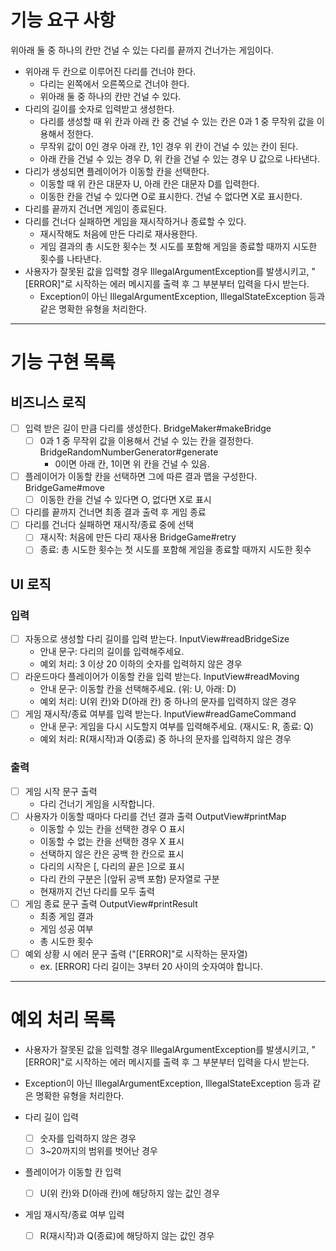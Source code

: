 # 기능 요구 사항 

위아래 둘 중 하나의 칸만 건널 수 있는 다리를 끝까지 건너가는 게임이다.

- 위아래 두 칸으로 이루어진 다리를 건너야 한다.
  - 다리는 왼쪽에서 오른쪽으로 건너야 한다.
  - 위아래 둘 중 하나의 칸만 건널 수 있다.
- 다리의 길이를 숫자로 입력받고 생성한다.
  - 다리를 생성할 때 위 칸과 아래 칸 중 건널 수 있는 칸은 0과 1 중 무작위 값을 이용해서 정한다.
  - 무작위 값이 0인 경우 아래 칸, 1인 경우 위 칸이 건널 수 있는 칸이 된다.
  - 아래 칸을 건널 수 있는 경우 D, 위 칸을 건널 수 있는 경우 U 값으로 나타낸다.
- 다리가 생성되면 플레이어가 이동할 칸을 선택한다.
  - 이동할 때 위 칸은 대문자 U, 아래 칸은 대문자 D를 입력한다.
  - 이동한 칸을 건널 수 있다면 O로 표시한다. 건널 수 없다면 X로 표시한다.
- 다리를 끝까지 건너면 게임이 종료된다.
- 다리를 건너다 실패하면 게임을 재시작하거나 종료할 수 있다.
  - 재시작해도 처음에 만든 다리로 재사용한다.
  - 게임 결과의 총 시도한 횟수는 첫 시도를 포함해 게임을 종료할 때까지 시도한 횟수를 나타낸다.
- 사용자가 잘못된 값을 입력할 경우 IllegalArgumentException를 발생시키고, "[ERROR]"로 시작하는 에러 메시지를 출력 후 그 부분부터 입력을 다시 받는다.
  - Exception이 아닌 IllegalArgumentException, IllegalStateException 등과 같은 명확한 유형을 처리한다.

---

# 기능 구현 목록 

## 비즈니스 로직 

- [ ] 입력 받은 길이 만큼 다리를 생성한다. BridgeMaker#makeBridge
  - [ ] 0과 1 중 무작위 값을 이용해서 건널 수 있는 칸을 결정한다. BridgeRandomNumberGenerator#generate 
    - 0이면 아래 칸, 1이면 위 칸을 건널 수 있음.
- [ ] 플레이어가 이동할 칸을 선택하면 그에 따른 결과 맵을 구성한다. BridgeGame#move
  - [ ] 이동한 칸을 건널 수 있다면 O, 없다면 X로 표시
- [ ] 다리를 끝까지 건너면 최종 결과 출력 후 게임 종료 
- [ ] 다리를 건너다 실패하면 재시작/종료 중에 선택 
  - [ ] 재시작: 처음에 만든 다리 재사용 BridgeGame#retry
  - [ ] 종료: 총 시도한 횟수는 첫 시도를 포함해 게임을 종료할 때까지 시도한 횟수 

## UI 로직

### 입력

- [ ] 자동으로 생성할 다리 길이를 입력 받는다. InputView#readBridgeSize
  - 안내 문구: 다리의 길이를 입력해주세요.
  - 예외 처리: 3 이상 20 이하의 숫자를 입력하지 않은 경우
- [ ] 라운드마다 플레이어가 이동할 칸을 입력 받는다. InputView#readMoving
  - 안내 문구: 이동할 칸을 선택해주세요. (위: U, 아래: D)
  - 예외 처리: U(위 칸)와 D(아래 칸) 중 하나의 문자를 입력하지 않은 경우
- [ ] 게임 재시작/종료 여부를 입력 받는다. InputView#readGameCommand
  - 안내 문구: 게임을 다시 시도할지 여부를 입력해주세요. (재시도: R, 종료: Q)
  - 예외 처리: R(재시작)과 Q(종료) 중 하나의 문자를 입력하지 않은 경우

### 출력

- [ ] 게임 시작 문구 출력 
  - 다리 건너기 게임을 시작합니다.
- [ ] 사용자가 이동할 때마다 다리를 건넌 결과 출력 OutputView#printMap
  - 이동할 수 있는 칸을 선택한 경우 O 표시
  - 이동할 수 없는 칸을 선택한 경우 X 표시
  - 선택하지 않은 칸은 공백 한 칸으로 표시
  - 다리의 시작은 [, 다리의 끝은 ]으로 표시
  - 다리 칸의 구분은 |(앞뒤 공백 포함) 문자열로 구분
  - 현재까지 건넌 다리를 모두 출력
- [ ] 게임 종료 문구 출력 OutputView#printResult
  - 최종 게임 결과 
  - 게임 성공 여부 
  - 총 시도한 횟수 
- [ ] 예외 상황 시 에러 문구 출력 ("[ERROR]"로 시작하는 문자열) 
  - ex. [ERROR] 다리 길이는 3부터 20 사이의 숫자여야 합니다.

--- 

# 예외 처리 목록 

- 사용자가 잘못된 값을 입력할 경우 IllegalArgumentException를 발생시키고, "[ERROR]"로 시작하는 에러 메시지를 출력 후 그 부분부터 입력을 다시 받는다.
- Exception이 아닌 IllegalArgumentException, IllegalStateException 등과 같은 명확한 유형을 처리한다.


- 다리 길이 입력 
  - [ ] 숫자를 입력하지 않은 경우 
  - [ ] 3~20까지의 범위를 벗어난 경우 
- 플레이어가 이동할 칸 입력 
  - [ ] U(위 칸)와 D(아래 칸)에 해당하지 않는 값인 경우 
- 게임 재시작/종료 여부 입력 
  - [ ] R(재시작)과 Q(종료)에 해당하지 않는 값인 경우 

